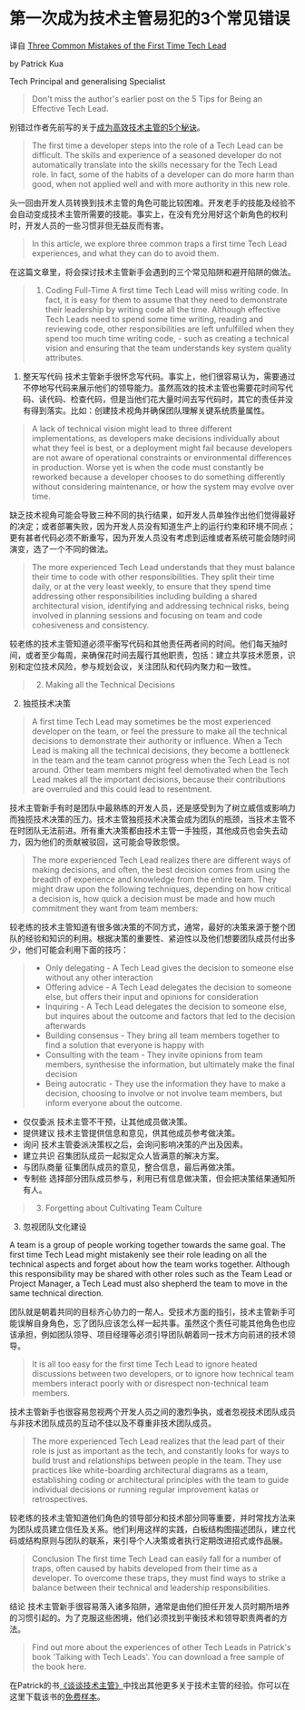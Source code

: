 # 第一次成为技术主管易犯的3个常见错误


译自 [Three Common Mistakes of the First Time Tech Lead](https://www.thoughtworks.com/en-cn/insights/blog/three-common-mistakes-first-time-tech-lead)

by Patrick Kua 

Tech Principal and generalising Specialist

> Don't miss the author's earlier post on the 5 Tips for Being an Effective Tech Lead.

别错过作者先前写的关于[成为高效技术主管的5个秘诀](https://www.thoughtworks.com/insights/blog/5-tips-being-effective-tech-lead)。

> The first time a developer steps into the role of a Tech Lead can be difficult. The skills and experience of a seasoned developer do not automatically translate into the skills necessary for the Tech Lead role. In fact, some of the habits of a developer can do more harm than good, when not applied well and with more authority in this new role.

头一回由开发人员转换到技术主管的角色可能比较困难。开发老手的技能及经验不会自动变成技术主管所需要的技能。事实上，在没有充分用好这个新角色的权利时，开发人员的一些习惯非但无益反而有害。


> In this article, we explore three common traps a first time Tech Lead experiences, and what they can do to avoid them.

在这篇文章里，将会探讨技术主管新手会遇到的三个常见陷阱和避开陷阱的做法。

> 1. Coding Full-Time
A first time Tech Lead will miss writing code. In fact, it is easy for them to assume that they need to demonstrate their leadership by writing code all the time. Although effective Tech Leads need to spend some time writing, reading and reviewing code, other responsibilities are left unfulfilled when they spend too much time writing code, - such as creating a technical vision and ensuring that the team understands key system quality attributes.

1. 整天写代码
技术主管新手很怀念写代码。事实上，他们很容易认为，需要通过不停地写代码来展示他们的领导能力。虽然高效的技术主管也需要花时间写代码、读代码、检查代码，但是当他们花大量时间去写代码时，其它的责任并没有得到落实。比如：创建技术视角并确保团队理解关键系统质量属性。

> A lack of technical vision might lead to three different implementations, as developers make decisions individually about what they feel is best, or a deployment might fail because developers are not aware of operational constraints or environmental differences in production. Worse yet is when the code must constantly be reworked because a developer chooses to do something differently without considering maintenance, or how the system may evolve over time.

缺乏技术视角可能会导致三种不同的执行结果，如开发人员单独作出他们觉得最好的决定；或者部署失败，因为开发人员没有知道生产上的运行约束和环境不同点；更有甚者代码必须不断重写，因为开发人员没有考虑到运维或者系统可能会随时间演变，选了一个不同的做法。


> The more experienced Tech Lead understands that they must balance their time to code with other responsibilities. They split their time daily, or at the very least weekly, to ensure that they spend time addressing other responsibilities including building a shared architectural vision, identifying and addressing technical risks, being involved in planning sessions and focusing on team and code cohesiveness and consistency.

较老练的技术主管知道必须平衡写代码和其他责任两者间的时间。他们每天抽时间，或者至少每周，来确保花时间去履行其他职责，包括：建立共享技术愿景，识别和定位技术风险，参与规划会议，关注团队和代码内聚力和一致性。

> 2. Making all the Technical Decisions

2. 独揽技术决策

> A first time Tech Lead may sometimes be the most experienced developer on the team, or feel the pressure to make all the technical decisions to demonstrate their authority or influence. When a Tech Lead is making all the technical decisions, they become a bottleneck in the team and the team cannot progress when the Tech Lead is not around. Other team members might feel demotivated when the Tech Lead makes all the important decisions, because their contributions are overruled and this could lead to resentment.

技术主管新手有时是团队中最熟练的开发人员，还是感受到为了树立威信或影响力而独揽技术决策的压力。技术主管独揽技术决策会成为团队的瓶颈，当技术主管不在时团队无法前进。所有重大决策都由技术主管一手独揽，其他成员也会失去动力，因为他们的贡献被驳回，这可能会导致怨恨。

> The more experienced Tech Lead realizes there are different ways of making decisions, and often, the best decision comes from using the breadth of experience and knowledge from the entire team. They might draw upon the following techniques, depending on how critical a decision is, how quick a decision must be made and how much commitment they want from team members:

较老练的技术主管知道有很多做决策的不同方式，通常，最好的决策来源于整个团队的经验和知识的利用。根据决策的重要性、紧迫性以及他们想要团队成员付出多少，他们可能会利用下面的技巧：

> * Only delegating - A Tech Lead gives the decision to someone else without any other interaction
> * Offering advice - A Tech Lead delegates the decision to someone else, but offers their input and opinions for consideration
> * Inquiring - A Tech Lead delegates the decision to someone else, but inquires about the outcome and factors that led to the decision afterwards
> * Building consensus - They bring all team members together to find a solution that everyone is happy with
> * Consulting with the team - They invite opinions from team members, synthesise the information, but ultimately make the final decision
> * Being autocratic - They use the information they have to make a decision, choosing to involve or not involve team members, but inform everyone about the outcome.

* 仅仅委派 技术主管不干预，让其他成员做决策。
* 提供建议 技术主管提供信息和意见，供其他成员参考做决策。
* 询问 技术主管委派决策权之后，会询问影响决策的产出及因素。
* 建立共识 召集团队成员一起拟定众人皆满意的解决方案。
* 与团队商量 征集团队成员的意见，整合信息，最后再做决策。
* 专制些 选择部分团队成员参与，利用已有信息做决策，但会把决策结果通知所有人。

> 3. Forgetting about Cultivating Team Culture

3. 忽视团队文化建设

A team is a group of people working together towards the same goal. The first time Tech Lead might mistakenly see their role leading on all the technical aspects and forget about how the team works together. Although this responsibility may be shared with other roles such as the Team Lead or Project Manager, a Tech Lead must also shepherd the team to move in the same technical direction.

团队就是朝着共同的目标齐心协力的一帮人。受技术方面的指引，技术主管新手可能误解自身角色，忘了团队应该怎么样一起共事。虽然这个责任可能其他角色也应该承担，例如团队领导、项目经理等必须引导团队朝着同一技术方向前进的技术领导。

> It is all too easy for the first time Tech Lead to ignore heated discussions between two developers, or to ignore how technical team members interact poorly with or disrespect non-technical team members.

技术主管新手也很容易忽视两个开发人员之间的激烈争执，或者忽视技术团队成员与非技术团队成员的互动不佳以及不尊重非技术团队成员。

> The more experienced Tech Lead realizes that the lead part of their role is just as important as the tech, and constantly looks for ways to build trust and relationships between people in the team. They use practices like white-boarding architectural diagrams as a team, establishing coding or architectural principles with the team to guide individual decisions or running regular improvement katas or retrospectives.

较老练的技术主管知道他们角色的领导部分和技术部分同等重要，并时常找方法来为团队成员建立信任及关系。他们利用这样的实践，白板结构图描述团队，建立代码或结构原则与团队的联系，来引导个人决策或者执行定期改进招式或作品展。

> Conclusion
The first time Tech Lead can easily fall for a number of traps, often caused by habits developed from their time as a developer. To overcome these traps, they must find ways to strike a balance between their technical and leadership responsibilities.

结论 
技术主管新手很容易落入诸多陷阱，通常是由他们担任开发人员时期所培养的习惯引起的。为了克服这些困境，他们必须找到平衡技术和领导职责两者的方法。

> Find out more about the experiences of other Tech Leads in Patrick's book 'Talking with Tech Leads'. You can download a free sample of the book here.​

在Patrick的书[《谈谈技术主管》](https://leanpub.com/talking-with-tech-leads)中找出其他更多关于技术主管的经验。你可以在这里下载该书的[免费样本](http://info.thoughtworks.com/talking-with-tech-leads-book.html)。


